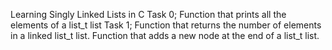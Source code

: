 Learning Singly Linked Lists in C
Task 0; Function that prints all the elements of a list_t list
Task 1; Function that returns the number of elements in a linked list_t list.
Function that adds a new node at the end of a list_t list.
